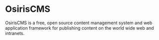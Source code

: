 OsirisCMS
=========

OsirisCMS is a free, open source content management system and web application framework for publishing content on the world wide web and intranets.